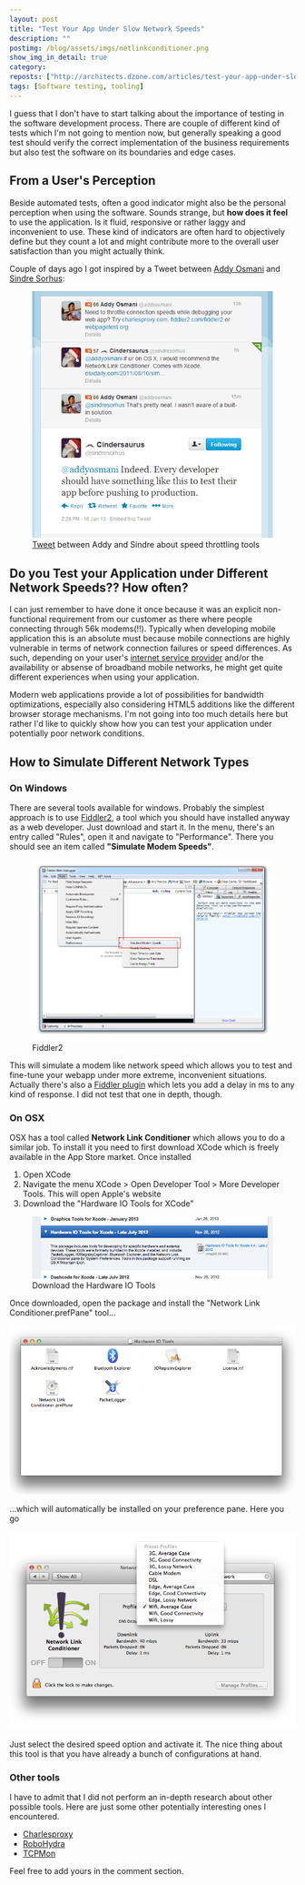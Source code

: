 ```yaml
---
layout: post
title: "Test Your App Under Slow Network Speeds"
description: ""
postimg: /blog/assets/imgs/netlinkconditioner.png
show_img_in_detail: true
category:
reposts: ["http://architects.dzone.com/articles/test-your-app-under-slow", "http://developer.yahoo.com/blogs/ydn/posts/2013/02/webp-table-partitioning-and-more/"]
tags: [Software testing, tooling]
---
```


I guess that I don't have to start talking about the importance of testing in the software development process. There are couple of different kind of tests which I'm not going to mention now, but generally speaking a good test should verify the correct implementation of the business requirements but also test the software on its boundaries and edge cases.

## From a User's Perception
Beside automated tests, often a good indicator might also be the personal perception when using the software. Sounds strange, but **how does it feel** to use the application. Is it fluid, responsive or rather laggy and inconvenient to use. These kind of indicators are often hard to objectively define but they count a lot and might contribute more to the overall user satisfaction than you might actually think.

Couple of days ago I got inspired by a Tweet between [Addy Osmani](https://twitter.com/addyosmani) and [Sindre Sorhus](https://twitter.com/sindresorhus):

<figure>
    <img src="/blog/assets/imgs/addy_sindre_tweetnetspeed.png" />
    <figcaption><a href="https://twitter.com/sindresorhus/status/291537387975229440">Tweet</a> between Addy and Sindre about speed throttling tools</figcaption>
</figure>

## Do you Test your Application under Different Network Speeds?? How often?
I can just remember to have done it once because it was an explicit non-functional requirement from our customer as there where people connecting through 56k modems(!!). Typically when developing mobile application this is an absolute must because mobile connections are highly vulnerable in terms of network connection failures or speed differences. As such, depending on your user's [internet service provider](http://www.clearinternetservice.org/) and/or the availability or absense of broadband mobile networks, he might get quite different experiences when using your application.

Modern web applications provide a lot of possibilities for bandwidth optimizations, especially also considering HTML5 additions like the different browser storage mechanisms. I'm not going into too much details here but rather I'd like to quickly show how you can test your application under potentially poor network conditions.

## How to Simulate Different Network Types

### On Windows
There are several tools available for windows. Probably the simplest approach is to use [Fiddler2](http://www.fiddler2.com/fiddler2/), a tool which you should have installed anyway as a web developer. Just download and start it. In the menu, there's an entry called "Rules", open it and navigate to "Performance". There you should see an item called **"Simulate Modem Speeds"**.

<figure>
    <img src="/blog/assets/imgs/fiddler2modemspeed.png" />
    <figcaption>Fiddler2</figcaption>
</figure>

This will simulate a modem like network speed which allows you to test and fine-tune your webapp under more extreme, inconvenient situations.  
Actually there's also a [Fiddler plugin](http://fiddlerdelayext.codeplex.com/) which lets you add a delay in ms to any kind of response. I did not test that one in depth, though.

### On OSX
OSX has a tool called **Network Link Conditioner** which allows you to do a similar job. To install it you need to first download XCode which is freely available in the App Store market. Once installed

1. Open XCode
1. Navigate the menu XCode > Open Developer Tool > More Developer Tools. This will open Apple's website
1. Download the "Hardware IO Tools for XCode"

<figure>
  <img src="/blog/assets/imgs/hardwareIoTools.png"/>
  <figcaption>Download the Hardware IO Tools</figcaption>
</figure>

Once downloaded, open the package and install the "Network Link Conditioner.prefPane" tool...

![](/blog/assets/imgs/hardwaretools.png)

...which will automatically be installed on your preference pane. Here you go

![](/blog/assets/imgs/netlinkconditioner.png)

Just select the desired speed option and activate it. The nice thing about this tool is that you have already a bunch of configurations at hand.

### Other tools
I have to admit that I did not perform an in-depth research about other possible tools. Here are just some other potentially interesting ones I encountered.

- [Charlesproxy](http://www.charlesproxy.com/)
- [RoboHydra](http://dev.opera.com/articles/view/robohydra-a-new-testing-tool-for-client-server-interactions/)
- [TCPMon](http://ws.apache.org/commons/tcpmon/)

Feel free to add yours in the comment section.

